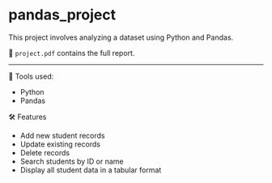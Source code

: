 # pandas_project


This project involves analyzing a dataset using Python and Pandas.

📄 `project.pdf` contains the full report.

---

🔧 Tools used:
- Python
- Pandas

🛠️ Features

- Add new student records
- Update existing records
- Delete records
- Search students by ID or name
- Display all student data in a tabular format
